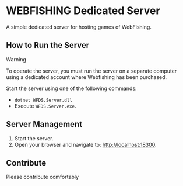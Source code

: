 ﻿# WEBFISHING Dedicated Server

A simple dedicated server for hosting games of WebFishing.

## How to Run the Server

> [!WARNING]  
> To operate the server, you must run the server on a separate computer using a dedicated account where Webfishing has been purchased.

Start the server using one of the following commands:
- `dotnet WFDS.Server.dll`
- Execute `WFDS.Server.exe`.


## Server Management

1. Start the server.
2. Open your browser and navigate to: [http://localhost:18300](http://localhost:18300).


## Contribute

Please contribute comfortably